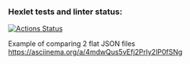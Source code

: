 ### Hexlet tests and linter status:
[![Actions Status](https://github.com/YuraOneAndOnly/qa-auto-engineer-javascript-project-87/actions/workflows/hexlet-check.yml/badge.svg)](https://github.com/YuraOneAndOnly/qa-auto-engineer-javascript-project-87/actions)

Example of comparing 2 flat JSON files https://asciinema.org/a/4mdwQus5vEfj2Prly2lP0fSNg
